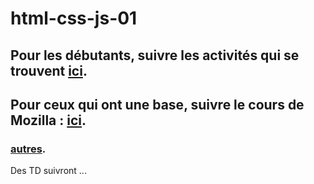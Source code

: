 # html-css-js-01

## Pour les débutants, suivre les activités qui se trouvent [ici](https://pixees.fr/informatiquelycee/jbase_intro.html).

## Pour ceux qui ont une base, suivre le cours de Mozilla : [ici](https://developer.mozilla.org/fr/docs/Apprendre/JavaScript).

### [autres](https://openclassrooms.com/fr/courses/2984401-apprenez-a-coder-avec-javascript/2984431-3-2-1-codez).

Des TD suivront ...
